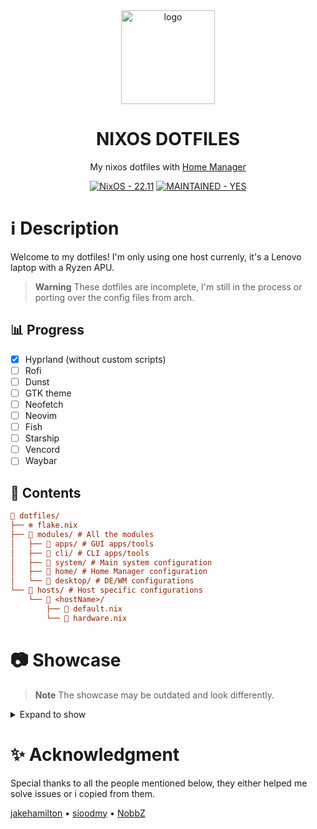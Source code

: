 <div align="center">
    <img src="https://nixos.org/logo/nixos-logo-only-hires.png" alt="logo" width=150>
    <h1>NIXOS DOTFILES</h1>
</div>

<div align="center">
    <p>My nixos dotfiles with  <a href="https://github.com/nix-community/home-manager">Home Manager</a></p>
</div>

<div align="center">
   <a href="https://github.com/InioX/dotfiles/tree/nixos"><img src="https://img.shields.io/badge/NixOS-22.11-2ea44f?style=for-the-badge&logo=NixOS&logoColor=blue" alt="NixOS - 22.11"></a>
   <a href="https://"><img src="https://img.shields.io/badge/MAINTAINED-YES-2ea44f?style=for-the-badge" alt="MAINTAINED - YES"></a>
</div>

# ℹ️ Description
Welcome to my dotfiles! I'm only using one host currenly, it's a Lenovo laptop with a Ryzen APU.

>**Warning** These dotfiles are incomplete, I'm still in the process or porting over the config files from arch.
## 📊 Progress
- [x] Hyprland (without custom scripts)
- [ ] Rofi
- [ ] Dunst
- [ ] GTK theme
- [ ] Neofetch
- [ ] Neovim
- [ ] Fish
- [ ] Starship
- [ ] Vencord
- [ ] Waybar

## 📑 Contents
```ini
📂 dotfiles/
├── ❄️ flake.nix
├── 📂 modules/ # All the modules
│   ├── 📁 apps/ # GUI apps/tools
│   ├── 📁 cli/ # CLI apps/tools
│   ├── 📁 system/ # Main system configuration
│   ├── 📁 home/ # Home Manager configuration
│   └── 📁 desktop/ # DE/WM configurations
└── 📂 hosts/ # Host specific configurations
    └── 📂 <hostName>/
        ├── 📄 default.nix
        └── 📄 hardware.nix
```
# 📷 Showcase
>**Note** The showcase may be outdated and look differently.

<details><summary>Expand to show</summary>
<p>

https://user-images.githubusercontent.com/81521595/202860841-1ebc1d34-9aee-41cc-b16e-d1028548deb1.mp4

</p>
</details>

# ✨ Acknowledgment
Special thanks to all the people mentioned below, they either helped me solve issues or i copied from them.

[jakehamilton](https://github.com/jakehamilton)
•
[sioodmy](https://github.com/sioodmy/dotfiles)
•
[NobbZ](https://github.com/NobbZ)

